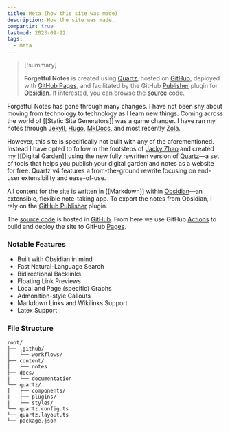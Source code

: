 ```yaml
---
title: Meta (how this site was made)
description: How the site was made.
compartir: true
lastmod: 2023-09-22
tags:
  - meta
---
```



> [!summary]
> 
> **Forgetful Notes** is created using [Quartz](https://github.com/jackyzha0/quartz), hosted on [GitHub](https://github.com/), deployed with [GitHub Pages](https://pages.github.com/), and facilitated by the GitHub [Publisher](https://github.com/ObsidianPublisher) plugin for [Obsidian](https://obsidian.md/). If interested, you can browse the [source](https://github.com/semanticdata/forgetful-notes) code.

Forgetful Notes has gone through many changes. I have not been shy about moving from technology to technology as I learn new things. Coming across the world of [[Static Site Generators]] was a game changer. I have ran my notes through [Jekyll](https://jekyllrb.com/), [Hugo](https://gohugo.io/), [MkDocs](https://squidfunk.github.io/mkdocs-material/), and most recently [Zola](https://www.getzola.org/).

However, this site is specifically not built with any of the aforementioned. Instead I have opted to follow in the footsteps of [Jacky Zhao](https://github.com/jackyzha0) and created my [[Digital Garden]] using the new fully rewritten version of [Quartz](https://github.com/jackyzha0/quartz)—a set of tools that helps you publish your digital garden and notes as a website for free. Quartz v4 features a from-the-ground rewrite focusing on end-user extensibility and ease-of-use.

All content for the site is written in [[Markdown]] within [Obsidian](https://obsidian.md/)—an extensible, flexible note-taking app. To export the notes from Obsidian, I rely on the [GitHub Publisher](https://github.com/ObsidianPublisher) plugin.

The [source code](https://github.com/semanticdata/forgetful-dev) is hosted in [GitHub](https://github.com/). From here we use GitHub [Actions](https://github.com/features/actions) to build and deploy the site to GitHub [Pages](https://pages.github.com/).

### Notable Features

* Built with Obsidian in mind
* Fast Natural-Language Search
* Bidirectional Backlinks
* Floating Link Previews
* Local and Page (specific) Graphs
* Admonition-style Callouts
* Markdown Links and Wikilinks Support
* Latex Support

### File Structure

```
root/
├── .github/
│   └── workflows/
├── content/
|   └── notes
├── docs/
|   └── documentation
└── quartz/
|   ├── components/
|   ├── plugins/
|   └── styles/
└── quartz.config.ts
└── quartz.layout.ts
└── package.json
```
